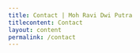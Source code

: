 ```yaml
---
title: Contact | Moh Ravi Dwi Putra
titlecontent: Contact
layout: content
permalink: /contact
---
```


